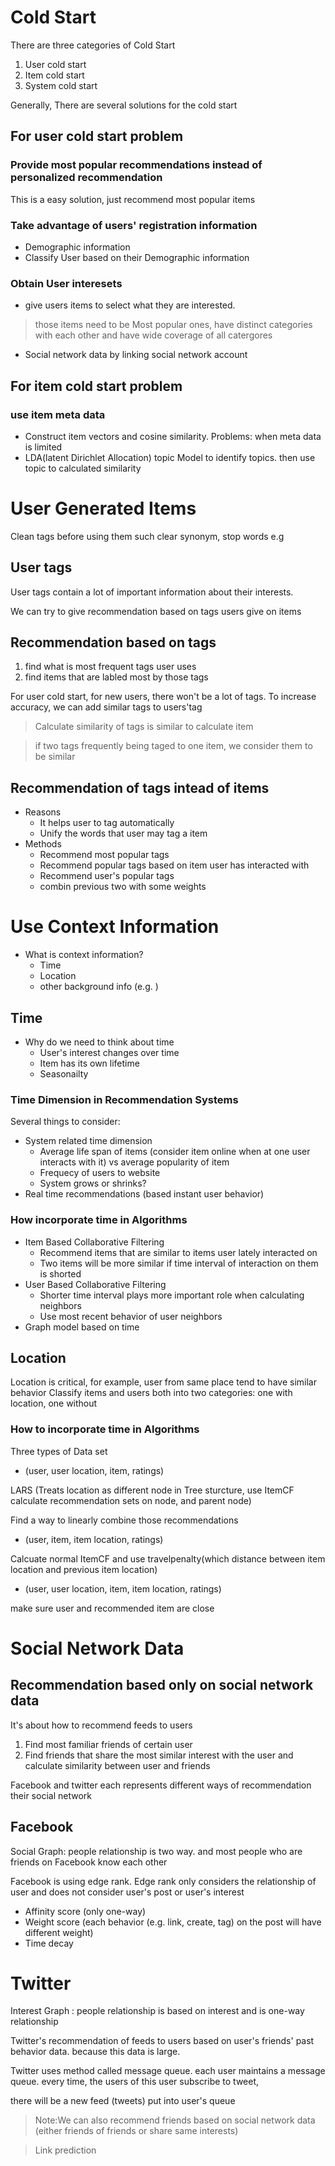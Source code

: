# Cold Start
There are three categories of Cold Start
1. User cold start
2. Item cold start
3. System cold start

Generally, There are several solutions for the cold start
## For user cold start problem
### Provide most popular recommendations instead of personalized recommendation
This is a easy solution, just recommend most popular items
### Take advantage of users' registration information
- Demographic information
- Classify User based on their Demographic information
### Obtain User interesets
- give users items to select what they are interested.
> those items need to be Most popular ones, have distinct categories with each other and have wide coverage of all catergores
- Social network data by linking social network account
## For item cold start problem
### use item meta data   
- Construct item vectors and cosine similarity. Problems: when meta data is limited
- LDA(latent Dirichlet Allocation) topic Model to identify topics. then use topic to calculated similarity



# User Generated Items
Clean tags before using them such clear synonym, stop words e.g
## User tags
User tags contain a lot of important information about their interests. 

We can try to give recommendation based on tags users give on items
## Recommendation based on tags
1. find what is most frequent tags user uses
2. find items that are labled most by those tags

For user cold start,
for new users, there won't be a lot of tags. To increase accuracy, we can add similar tags to users'tag
> Calculate similarity of tags is similar to calculate item 

> if two tags frequently being taged to one item, we consider them to be similar


## Recommendation of tags intead of items
- Reasons
  - It helps user to tag automatically 
  - Unify the words that user may tag a item
- Methods
  - Recommend most popular tags
  - Recommend popular tags based on item user has interacted with
  - Recommend user's popular tags
  - combin previous two with some weights



# Use Context Information 
- What is context information?
  - Time
  - Location
  - other background info (e.g. )
  
## Time
- Why do we need to think about time
  - User's interest changes over time
  - Item has its own lifetime
  - Seasonailty
  
### Time Dimension in Recommendation Systems
Several things to consider:
- System related time dimension
  - Average life span of items (consider item online when at one user interacts with it) vs average popularity of item 
  - Frequecy of users to website
  - System grows or shrinks?
- Real time recommendations (based instant user behavior)
### How incorporate time in Algorithms
- Item Based Collaborative Filtering  
  - Recommend items that are similar to items user lately interacted on 
  - Two items will be more similar if time interval of interaction on them is shorted 
- User Based Collaborative Filtering
  - Shorter time interval plays more important role when calculating neighbors
  - Use most recent behavior of user neighbors
- Graph model based on time

## Location
Location is critical, for example, user from same place tend to have similar behavior
Classify items and users both into two categories: one with location, one without

### How to incorporate time in Algorithms
Three types of Data set  
- (user, user location, item, ratings)


LARS (Treats location as different node in Tree sturcture, use ItemCF calculate recommendation sets on node, and parent node)

Find a way to linearly combine those recommendations

- (user, item, item location, ratings)

Calcuate normal ItemCF and use travelpenalty(which distance between item location and previous item location) 

- (user, user location, item, item location, ratings)

make sure user and recommended item are close

# Social Network Data

## Recommendation based only on social network data
It's about how to recommend feeds to users
1. Find most familiar friends of certain user 
2. Find friends that share the most similar interest with the user and calculate similarity between user and friends

Facebook and twitter each represents different ways of recommendation their social network
## Facebook
Social Graph: people relationship is two way. and most people who are friends on Facebook know each other

Facebook is using edge rank. Edge rank only considers the relationship of user and does not consider user's post or user's interest
- Affinity score (only one-way)
- Weight score (each behavior (e.g. link, create, tag) on the post will have different weight)
- Time decay

# Twitter
Interest Graph : people relationship is based on interest and is one-way relationship 

Twitter's recommendation of feeds to users based on user's friends' past behavior data. because this data is large.

Twitter uses method called message queue. each user maintains a message queue. every time, the users of this user subscribe to tweet,

there will be a new feed (tweets) put into user's queue



> Note:We can also recommend friends based on social network data (either friends of friends or share same interests)

> Link prediction
